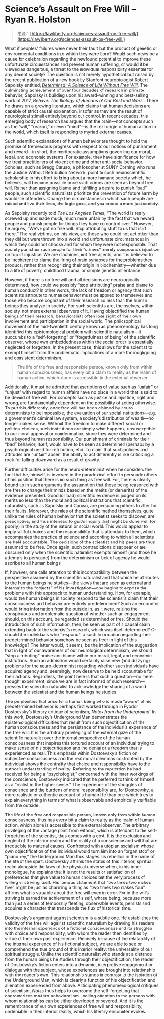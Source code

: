 <!--yml
category: 未分类
date: 2024-05-27 14:58:02
-->

# Science’s Assault on Free Will – Ryan R. Holston

> 来源：[https://lawliberty.org/sciences-assault-on-free-will/](https://lawliberty.org/sciences-assault-on-free-will/)

What if peoples’ failures were never their fault but the product of genetic or environmental conditions into which they were born? Would such news be a cause for celebration regarding the newfound potential to improve these unfortunate circumstances and prevent human suffering, or would it be viewed as dangerous, a threat to the individual responsibility essential for any decent society? The question is not merely hypothetical but raised by the recent publication of a new book by Stanford neurobiologist Robert Sapolsky entitled, *[Determined: A Science of Life Without Free Will](https://www.amazon.com/Determined-Science-Life-without-Free/dp/0525560971/ref=asc_df_0525560971&mcid=85674066b7103270a04ef4c6b3b0401d?tag=bingshoppinga-20&linkCode=df0&hvadid=80195762472361&hvnetw=o&hvqmt=e&hvbmt=be&hvdev=c&hvlocint=&hvlocphy=&hvtargid=pla-4583795281198473&psc=1)*. The culminating achievement of over four decades of research in primate behavior, Sapolsky is building upon his award-winning and best-selling work of 2017, *Behave: The Biology of Humans at Our Best and Worst*. There he draws on a growing literature, which claims that human decisions are capable of strict causal explanation, insofar as they are the result of neurological stimuli entirely beyond our control. In recent decades, this emerging body of research has argued that the brain—not concepts such as the “will,” “reason,” or even “mind”—is the real origin of human action in the world, which itself is responding to myriad external causes.

Such scientific explanations of human behavior are thought to hold the promise of tremendous progress with respect to our notions of punishment and reward—in short, the meritocratic assumptions governing our moral, legal, and economic systems. For example, they have significance for how we treat practitioners of violent crime and other anti-social behavior. Scholars, such as Gregg Caruso, a philosopher at SUNY Corning who runs the Justice Without Retribution Network, point to such neuroscientific scholarship in his effort to bring about a more humane society which, he believes, will become possible once such crimes are seen as beyond free will. Rather than assigning blame and fulfilling a desire to punish “bad” people, such scientific naturalists prioritize the prevention of future harm by would-be offenders. Change the circumstances in which such people are raised and live their lives, the logic goes, and you create a more just society.

As Sapolsky recently told *The Los Angeles Times*, “The world is really screwed up and made much, much more unfair by the fact that we reward people and punish people for things they have no control over.” However, he argues, “We’ve got no free will. Stop attributing stuff to us that isn’t there.” The real victims, on this view, are those who could not act other than they did but were thrown into a world and unfortunate circumstances in which they could not choose and for which they were not responsible. That society punishes such people for their “crimes” merely compounds injustice on top of injustice. We are machines, not free agents, and it is believed to be incoherent to blame the firing of brain synapses for the problems they produce, rather than recognizing their origin in biochemistry—whether due to a life of poverty, childhood trauma, or simple genetic inheritance.

However, if there is no free will and all decisions are neurologically determined, how could we possibly “stop attributing” praise and blame to human conduct? In other words, the lack of freedom or agency that such scientists attribute to human behavior must be applied to themselves and those who become cognizant of their research no less than the human beings they analyze in society. For such scientists are, themselves, within society, not mere external observers of it. Having objectified the human beings of their research, behavioralists often lose sight of their own involvement and participation in the social world. The philosophical movement of the mid-twentieth century known as phenomenology has long identified this epistemological problem with scientific naturalism—it succumbs to a “self-forgetting” or “forgetfulness of being” of the scientific observer, whose own embeddedness within the social order is essentially neglected or forgotten. In the present case, this allows for the scientist to exempt himself from the problematic implications of a more thoroughgoing and consistent determinism.

> The life of the free and responsible person, known only from within human consciousness, has every bit a claim to reality as the realm of human action, which alone is accessible to the external observer.

Additionally, it must be admitted that ascriptions of value such as “unfair” or “unjust” with regard to human affairs have no place in a world that is said to be devoid of free will. For concepts such as justice and injustice, right and wrong, are fundamentally dependent on the possibility of acting otherwise. To put this differently, once free will has been claimed by neuro-determinists to be impossible, the evaluation of our social institutions—e.g. a government’s criminal law system, a society’s distribution of wealth—no longer makes sense. Without the freedom to make different social or political choices, such institutions are simply what happens, unsusceptible to our moral approval or condemnation, since they were determined and thus beyond human responsibility. Our punishment of criminals for their “bad” behavior, itself, would have to be seen as determined (perhaps by a psychological need for retribution, etc). To claim that such policies and attitudes are “unfair” absent the ability to act differently is like criticizing a rock for falling downward as a result of gravity.

Further difficulties arise for the neuro-determinist when he considers the fact that he, himself, is involved in the paradoxical effort to persuade others of his position that there is no such thing as free will. For, there is clearly bound up in such arguments the assumption that those being reasoned with are free to change their minds based on the merits (or demerits) of the evidence presented. Good (or bad) scientific evidence is judged on its merits no less than the moral and political institutions that scientific naturalists, such as Sapolsky and Caruso, are persuading others to alter for their faults. Moreover, the rules of the scientific method themselves, quite unlike the rules of human behavior that the scientist seeks to discover, are prescriptive, and thus intended to *guide* inquiry that might be done well (or poorly) in the study of the natural or social world. This would appear to imply willful choices and the responsibility that is attendant to them, which accompanies the practice of science and according to which all scientists are held accountable. The decisions of the scientist and his peers are thus assumed to be free. Once again, such contradictions disappear or are obscured only when the scientific naturalist exempts himself (and those he attempts to persuade) from the determinism or lack of agency he would ascribe to all human beings.

If, however, one calls attention to this incompatibility between the perspective assumed by the scientific naturalist and that which he attributes to the human beings he studies—the views that are seen as external and internal to the “objects” of his investigation—one begins to expose the problems with this approach to human understanding. How, for example, would the human beings in society respond to the scientist’s claim that their consciousness and behavior are entirely predetermined? Such an encounter would bring information from the outside in, as it were, raising the conspicuous and problematic question of whether such an engagement should, on this account, be regarded as determined or free. Should the introduction of such information, then, be seen as part of a causal chain extending back to the scientist’s research, which was itself determined? Or should the individuals who “respond” to such information regarding their predetermined behavior somehow be seen as freer in light of this knowledge? The latter would, it seems, be the implication of the suggestion that in light of our awareness of our neurological determinism, we should “stop attributing” praise and blame within our moral, legal, and economic institutions. Such an admission would certainly raise new (and dizzying) problems for the neuro-determinist regarding whether such individuals have acquired agency and, seemingly, now deserve to be held accountable for their actions. Regardless, the point here is that such a question—no mere thought experiment, since we are in fact informed of such research—presses the scientific naturalist to acknowledge the sharing of a world between the scientist and the human beings he studies.

The perplexities that arise for a human being who is made “aware” of his predetermined behavior is perhaps first worked through in Fyodor Dostoevsky’s literary critique of scientism, *Notes from the Underground*. In this work, Dostoevsky’s Underground Man demonstrates the epistemological difficulties that result from such objectification of the human consciousness and the persistence of the individual’s experience of the free will. It is the arbitrary privileging of the external gaze of the scientific naturalist over the internal perspective of the human consciousness that inspires this tortured account of an individual trying to make sense of his objectification and the denial of a freedom that is experienced as real. This emphasis within Dostoevsky’s fiction on subjective consciousness and the real moral dilemmas confronted by the individual shows the centrality that choice and responsibility have to the author’s understanding of reality. Referring to the reputation he had received for being a “psychologist,” concerned with the inner workings of the conscience, Dostoevsky indicated that he preferred to think of himself as a “realist in the higher sense.” The experience of the struggles of conscience and the burdens of moral responsibility are, for Dostoevsky, a more realistic or authentic account of a human life than one which tries to explain everything in terms of what is observable and empirically verifiable from the outside.

The life of the free and responsible person, known only from within human consciousness, thus has every bit a claim to reality as the realm of human action, which alone is accessible to the external observer. The arbitrary privileging of the vantage point from without, which is attendant to the self-forgetting of the scientist, thus comes with a cost. It is the exclusion and neglect of the interior realm and the reality of a conscience and will that are irreducible to material causes. Confronted with a utopian socialism whose own objectification of the individual would turn him into an “organ stop” or “piano key,” the Underground Man thus stages his rebellion in the name of the life of the spirit. Dostoevsky affirms the status of this interior, spiritual realm alongside the laws of the physical universe when, in his inner monologue, he explains that it is not the results or satisfaction of preferences that give value to human choices but the very process of willing or striving itself. His famous statement that “two times two makes five” might be just as charming a thing as “two times two makes four” affirms what is valuable about the free will even in error. For in the will’s striving is earned the achievement of a self, whose being, because more than just a series of temporally fleeting, observable events, persists and acquires a character that transcends the flux of historical time.

Dostoevsky’s argument against scientism is a subtle one. He establishes the validity of the free will against scientific naturalism by drawing his readers into the internal experience of a fictional consciousness and its struggles with choice and responsibility, with whom the reader then identifies by virtue of their own past experience. Precisely because of the relatability of the internal experience of his fictional subject, we are able to see or comprehend the true ground of this interior reality: the universality of our spiritual struggle. Unlike the scientific naturalist who stands at a distance from the human beings he studies through their objectification, the reader of Dostoevsky’s fiction enters into a dynamic, interpretive engagement or dialogue with the subject, whose experiences are brought into relationship with the reader’s own. This relationship stands in contrast to the isolation of the Underground Man, which is clearly a function of his objectification and alienation experienced from above. Anticipating phenomenological critiques of scientism, *Notes* thus helps to overcome the self-forgetting that characterizes modern behavioralism—calling attention to the persons with whom relationships can be either developed or severed. And it is the remembrance of our own experiences of free will and responsibility, undeniable in their interior reality, which his literary encounter evokes.